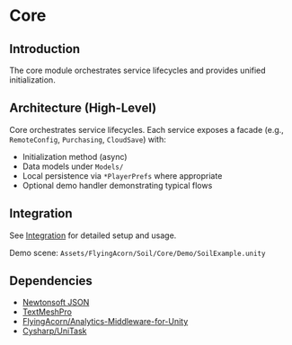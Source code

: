 # Core

## Introduction

The core module orchestrates service lifecycles and provides unified initialization.

## Architecture (High-Level)

Core orchestrates service lifecycles. Each service exposes a facade (e.g., `RemoteConfig`, `Purchasing`, `CloudSave`) with:
- Initialization method (async)
- Data models under `Models/`
- Local persistence via `*PlayerPrefs` where appropriate
- Optional demo handler demonstrating typical flows

## Integration

See [Integration](Integration.md) for detailed setup and usage.

Demo scene: `Assets/FlyingAcorn/Soil/Core/Demo/SoilExample.unity`

## Dependencies
* [Newtonsoft JSON](https://docs.unity3d.com/Packages/com.unity.nuget.newtonsoft-json@3.2/manual/index.html)
* [TextMeshPro](https://docs.unity3d.com/Packages/com.unity.ugui@2.0/manual/TextMeshPro/index.html)
* <a href="https://github.com/Flying-Acorn/Analytics-Middleware-for-Unity" target="_blank">FlyingAcorn/Analytics-Middleware-for-Unity</a>
* <a href="https://github.com/Cysharp/UniTask" target="_blank">Cysharp/UniTask</a>
